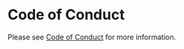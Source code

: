 # Code of Conduct

Please see [Code of Conduct](docs/source/code_of_conduct.md) for more information.
